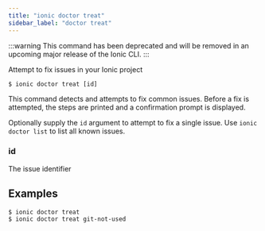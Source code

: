 ```yaml
---
title: "ionic doctor treat"
sidebar_label: "doctor treat"
---
```



:::warning
This command has been deprecated and will be removed in an upcoming major release of the Ionic CLI.
:::

Attempt to fix issues in your Ionic project

```shell
$ ionic doctor treat [id]
```

This command detects and attempts to fix common issues. Before a fix is attempted, the steps are printed and a confirmation prompt is displayed.

Optionally supply the `id` argument to attempt to fix a single issue. Use `ionic doctor list` to list all known issues.

### id
The issue identifier



## Examples

```shell
$ ionic doctor treat 
$ ionic doctor treat git-not-used
```
